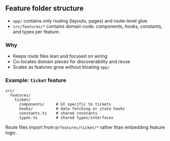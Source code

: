 ## Feature folder structure

- `app/` contains only routing (layouts, pages) and route-level glue.
- `src/features/*` contains domain code: components, hooks, constants, and types per feature.

### Why

- Keeps route files lean and focused on wiring
- Co-locates domain pieces for discoverability and reuse
- Scales as features grow without bloating `app/`

### Example: `ticket` feature

```
src/
  features/
    ticket/
      components/     # UI specific to tickets
      hooks/          # data fetching or state hooks
      constants.ts    # shared constants
      types.ts        # shared types/interfaces
```

Route files import from `@/features/ticket/*` rather than embedding feature logic.
